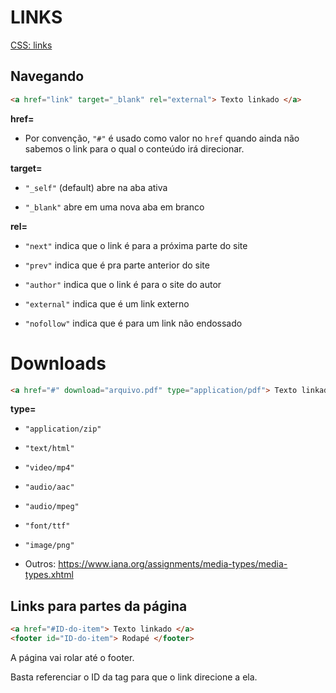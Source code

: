 # LINKS

[CSS: links]()

## Navegando

```html
<a href="link" target="_blank" rel="external"> Texto linkado </a>
```

**href=**

* Por convenção, `"#"` é usado como valor no `href` quando ainda não sabemos o link para o qual o conteúdo irá direcionar.
 
**target=**

* `"_self"` (default) abre na aba ativa

* `"_blank"` abre em uma nova aba em branco

**rel=**

* `"next"` indica que o link é para a próxima parte do site

* `"prev"` indica que é pra parte anterior do site

* `"author"` indica que o link é para o site do autor

* `"external"` indica que é um link externo

* `"nofollow"` indica que é para um link não endossado

# Downloads

```html
<a href="#" download="arquivo.pdf" type="application/pdf"> Texto linkado </a>
```

**type=**

* `"application/zip"`

* `"text/html"`

* `"video/mp4"`

* `"audio/aac"`

* `"audio/mpeg"`

* `"font/ttf"`

* `"image/png"`

* Outros: <https://www.iana.org/assignments/media-types/media-types.xhtml>

## Links para partes da página

```html
<a href="#ID-do-item"> Texto linkado </a>
<footer id="ID-do-item"> Rodapé </footer>
```

A página vai rolar até o footer.

Basta referenciar o ID da tag para que o link direcione a ela.